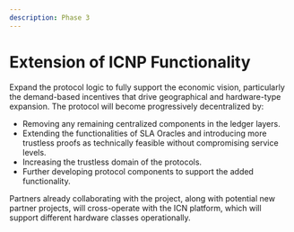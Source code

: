 ```yaml
---
description: Phase 3
---
```


# Extension of ICNP Functionality

Expand the protocol logic to fully support the economic vision, particularly the demand-based incentives that drive geographical and hardware-type expansion. The protocol will become progressively decentralized by:&#x20;

* Removing any remaining centralized components in the ledger layers.
* Extending the functionalities of SLA Oracles and introducing more trustless proofs as technically feasible without compromising service levels.
* Increasing the trustless domain of the protocols.
* Further developing protocol components to support the added functionality.

Partners already collaborating with the project, along with potential new partner projects, will cross-operate with the ICN platform, which will support different hardware classes operationally.
